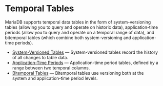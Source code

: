 # Temporal Tables

MariaDB supports temporal data tables in the form of system-versioning tables (allowing you to query and operate on historic data), application-time periods (allow you to query and operate on a temporal range of data), and bitemporal tables (which combine both system-versioning and application-time periods).

- [System-Versioned Tables](/sql-statements-structure/temporal-tables/system-versioned-tables/) — System-versioned tables record the history of all changes to table data.
- [Application-Time Periods](/sql-statements-structure/temporal-tables/application-time-periods/) — Application-time period tables, defined by a range between two temporal columns.
- [Bitemporal Tables](/sql-statements-structure/temporal-tables/bitemporal-tables/) — Bitemporal tables use versioning both at the system and application-time period levels.